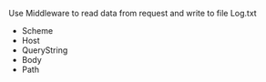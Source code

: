 Use Middleware to read data from request and write to file Log.txt
- Scheme
- Host
- QueryString
- Body
- Path
